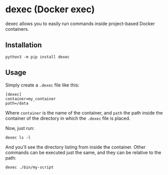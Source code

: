 # dexec (Docker exec)

dexec allows you to easily run commands inside project-based Docker containers.

## Installation

~~~
python3 -m pip install dexec
~~~

## Usage

Simply create a `.dexec` file like this:

~~~
[dexec]
container=my_container
path=/data
~~~

Where `container` is the name of the container, and `path` the path inside the
container of the directory in which the `.dexec` file is placed.

Now, just run:

~~~
dexec ls -l
~~~

And you'll see the directory listing from inside the container. Other commands
can be executed just the same, and they can be relative to the path:

~~~
dexec ./bin/my-script
~~~

